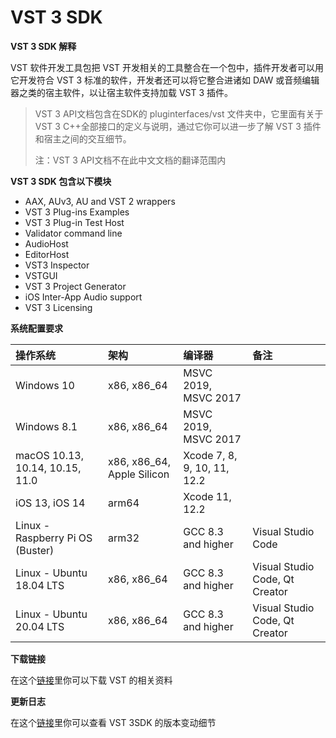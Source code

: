 # VST 3 SDK


 **VST 3 SDK 解释**

VST 软件开发工具包把 VST 开发相关的工具整合在一个包中，插件开发者可以用它开发符合 VST 3 标准的软件，开发者还可以将它整合进诸如 DAW 或音频编辑器之类的宿主软件，以让宿主软件支持加载 VST 3 插件。

> VST 3 API文档包含在SDK的 pluginterfaces/vst 文件夹中，它里面有关于 VST 3 C++全部接口的定义与说明，通过它你可以进一步了解 VST 3 插件和宿主之间的交互细节。
>
> 注：VST 3 API文档不在此中文文档的翻译范围内

 **VST 3 SDK 包含以下模块**

- AAX, AUv3, AU and VST 2 wrappers
- VST 3 Plug-ins Examples
- VST 3 Plug-in Test Host
- Validator command line
- AudioHost
- EditorHost
- VST3 Inspector
- VSTGUI
- VST 3 Project Generator
- iOS Inter-App Audio support
- VST 3 Licensing



**系统配置要求**

| 操作系统                         | 架构                       | 编译器                      | 备注                           |
| :------------------------------- | :------------------------- | :-------------------------- | :----------------------------- |
| Windows 10                       | x86, x86_64                | MSVC 2019, MSVC 2017        |                                |
| Windows 8.1                      | x86, x86_64                | MSVC 2019, MSVC 2017        |                                |
| macOS 10.13, 10.14, 10.15, 11.0  | x86, x86_64, Apple Silicon | Xcode 7, 8, 9, 10, 11, 12.2 |                                |
| iOS 13, iOS 14                   | arm64                      | Xcode 11, 12.2              |                                |
| Linux - Raspberry Pi OS (Buster) | arm32                      | GCC 8.3 and higher          | Visual Studio Code             |
| Linux - Ubuntu 18.04 LTS         | x86, x86_64                | GCC 8.3 and higher          | Visual Studio Code, Qt Creator |
| Linux - Ubuntu 20.04 LTS         | x86, x86_64                | GCC 8.3 and higher          | Visual Studio Code, Qt Creator |



**下载链接**

在这个[链接](https://developer.steinberg.help/display/VST/VST+3+Links)里你可以下载 VST 的相关资料



**更新日志**

在这个[链接](https://developer.steinberg.help/display/VST/Change+History)里你可以查看 VST 3SDK 的版本变动细节